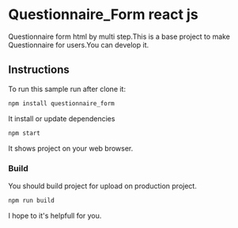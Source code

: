 
# Questionnaire_Form react js

Questionnaire form html by multi step.This is a base project to make Questionnaire for users.You can develop it.

## Instructions

To run this sample run after clone it:
```sh
npm install questionnaire_form
```
It install or update dependencies
 
```sh
npm start
```
It shows project on your web browser.

### Build

You should build project for upload on production project.
 
```sh
npm run build
```
I hope to it's helpfull for you.
